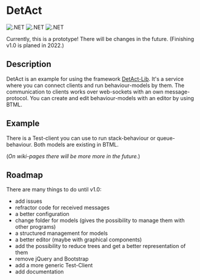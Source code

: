 # DetAct

![.NET](https://img.shields.io/static/v1?label=.NET&message=6.0&color=blue)
![.NET](https://img.shields.io/static/v1?label=version&message=0.0&color=yellow)
![.NET](https://img.shields.io/static/v1?label=status&message=under%20construction%20(prototype)&color=red)

Currently, this is a prototype! There will be changes in the future. (Finishing v1.0 is planed in 2022.)

## Description
DetAct is an example for using the framework [DetAct-Lib](https://github.com/HirokiKibori/DetAct-Lib). It's a service where you can connect clients and run behaviour-models by them. The communication to clients works over web-sockets with an own message-protocol. You can create and edit behaviour-models with an editor by using BTML.
## Example
There is a Test-client you can use to run stack-behaviour or queue-behaviour. Both models are existing in BTML.

(*On wiki-pages there will be more more in the future.*)

## Roadmap
There are many things to do until v1.0:
- add issues
- refractor code for received messages
- a better configuration
- change folder for models (gives the possibility to manage them with other programs)
- a structured management for models
- a better editor (maybe with graphical components)
- add the possibility to reduce trees and get a better representation of them
- remove jQuery and Bootstrap
- add a more generic Test-Client
- add documentation
